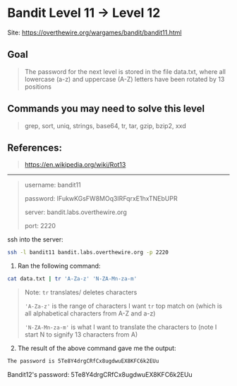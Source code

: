 # Bandit Level 11 → Level 12

Site: https://overthewire.org/wargames/bandit/bandit11.html
## Goal
> The password for the next level is stored in the file data.txt, where all lowercase (a-z) and uppercase (A-Z) letters have been rotated by 13 positions

## Commands you may need to solve this level
> grep, sort, uniq, strings, base64, tr, tar, gzip, bzip2, xxd

## References:
> https://en.wikipedia.org/wiki/Rot13

-----------------

> username: bandit11
>
> password: IFukwKGsFW8MOq3IRFqrxE1hxTNEbUPR
>
> server: bandit.labs.overthewire.org
>
> port: 2220

ssh into the server:
```bash
ssh -l bandit11 bandit.labs.overthewire.org -p 2220
```

1. Ran the following command:
```bash
cat data.txt | tr 'A-Za-z' 'N-ZA-Mn-za-m'
```
> Note:
> `tr` translates/ deletes characters
> 
> `'A-Za-z'` is the range of characters I want `tr` top match on (which is all alphabetical characters from A-Z and a-z)
> 
> `'N-ZA-Mn-za-m'` is what I want to translate the characters to (note I start N to signify 13 characters from A)
2. The result of the above command gave me the output:
```bash
The password is 5Te8Y4drgCRfCx8ugdwuEX8KFC6k2EUu
```


Bandit12's password: 5Te8Y4drgCRfCx8ugdwuEX8KFC6k2EUu
